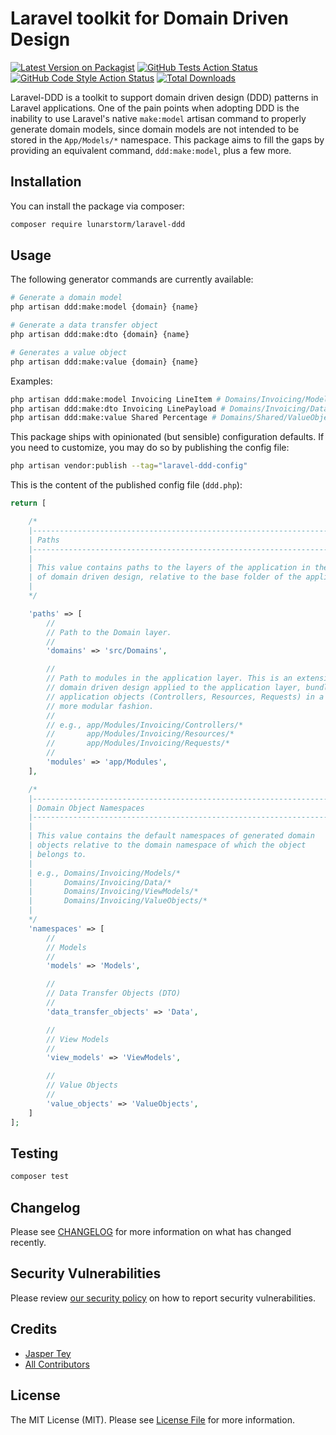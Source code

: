# Laravel toolkit for Domain Driven Design

[![Latest Version on Packagist](https://img.shields.io/packagist/v/lunarstorm/laravel-ddd.svg?style=flat-square)](https://packagist.org/packages/lunarstorm/laravel-ddd)
[![GitHub Tests Action Status](https://img.shields.io/github/actions/workflow/status/lunarstorm/laravel-ddd/run-tests.yml?branch=main&label=tests&style=flat-square)](https://github.com/lunarstorm/laravel-ddd/actions?query=workflow%3Arun-tests+branch%3Amain)
[![GitHub Code Style Action Status](https://img.shields.io/github/actions/workflow/status/lunarstorm/laravel-ddd/fix-php-code-style-issues.yml?branch=main&label=code%20style&style=flat-square)](https://github.com/lunarstorm/laravel-ddd/actions?query=workflow%3A"Fix+PHP+code+style+issues"+branch%3Amain)
[![Total Downloads](https://img.shields.io/packagist/dt/lunarstorm/laravel-ddd.svg?style=flat-square)](https://packagist.org/packages/lunarstorm/laravel-ddd)

Laravel-DDD is a toolkit to support domain driven design (DDD) patterns in Laravel applications. One of the pain points when adopting DDD is the inability to use Laravel's native `make:model` artisan command to properly generate domain models, since domain models are not intended to be stored in the `App/Models/*` namespace. This package aims to fill the gaps by providing an equivalent command, `ddd:make:model`, plus a few more.

## Installation

You can install the package via composer:

```bash
composer require lunarstorm/laravel-ddd
```

## Usage

The following generator commands are currently available:

```bash
# Generate a domain model
php artisan ddd:make:model {domain} {name}

# Generate a data transfer object
php artisan ddd:make:dto {domain} {name}

# Generates a value object
php artisan ddd:make:value {domain} {name}
```
Examples:
```bash
php artisan ddd:make:model Invoicing LineItem # Domains/Invoicing/Models/LineItem
php artisan ddd:make:dto Invoicing LinePayload # Domains/Invoicing/Data/LinePayload
php artisan ddd:make:value Shared Percentage # Domains/Shared/ValueObjects/Percentage
```

This package ships with opinionated (but sensible) configuration defaults. If you need to customize, you may do so by publishing the config file:

```bash
php artisan vendor:publish --tag="laravel-ddd-config"
```

This is the content of the published config file (`ddd.php`):

```php
return [

    /*
    |--------------------------------------------------------------------------
    | Paths
    |--------------------------------------------------------------------------
    |
    | This value contains paths to the layers of the application in the context
    | of domain driven design, relative to the base folder of the application.
    |
    */

    'paths' => [
        //
        // Path to the Domain layer.
        //
        'domains' => 'src/Domains',

        //
        // Path to modules in the application layer. This is an extension of
        // domain driven design applied to the application layer, bundling
        // application objects (Controllers, Resources, Requests) in a
        // more modular fashion.
        //
        // e.g., app/Modules/Invoicing/Controllers/*
        //       app/Modules/Invoicing/Resources/*
        //       app/Modules/Invoicing/Requests/*
        //
        'modules' => 'app/Modules',
    ],

    /*
    |--------------------------------------------------------------------------
    | Domain Object Namespaces
    |--------------------------------------------------------------------------
    |
    | This value contains the default namespaces of generated domain
    | objects relative to the domain namespace of which the object
    | belongs to.
    |
    | e.g., Domains/Invoicing/Models/*
    |       Domains/Invoicing/Data/*
    |       Domains/Invoicing/ViewModels/*
    |       Domains/Invoicing/ValueObjects/*
    |
    */
    'namespaces' => [
        //
        // Models
        //
        'models' => 'Models',

        //
        // Data Transfer Objects (DTO)
        //
        'data_transfer_objects' => 'Data',

        //
        // View Models
        //
        'view_models' => 'ViewModels',

        //
        // Value Objects
        //
        'value_objects' => 'ValueObjects',
    ]
];
```

## Testing

```bash
composer test
```

## Changelog

Please see [CHANGELOG](CHANGELOG.md) for more information on what has changed recently.

## Security Vulnerabilities

Please review [our security policy](../../security/policy) on how to report security vulnerabilities.

## Credits

- [Jasper Tey](https://github.com/JasperTey)
- [All Contributors](../../contributors)

## License

The MIT License (MIT). Please see [License File](LICENSE.md) for more information.
